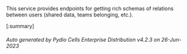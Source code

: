 






This service provides endpoints for getting rich schemas of relations between users (shared data, teams belonging, etc.).

[:summary]

###### Auto generated by Pydio Cells Enterprise Distribution v4.2.3 on 26-Jun-2023
